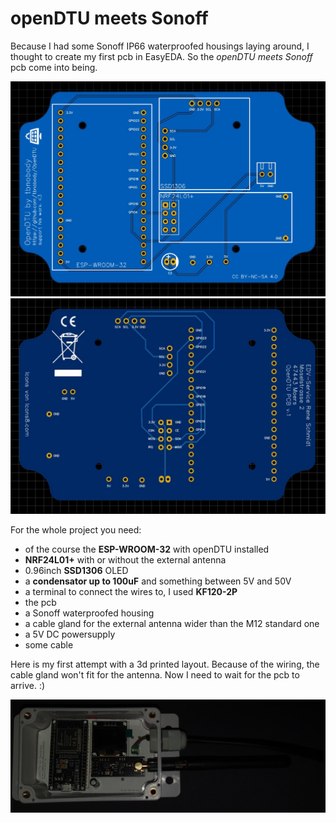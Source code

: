 # openDTU meets Sonoff

Because I had some Sonoff IP66 waterproofed housings laying around, I thought to create my first pcb in EasyEDA. So the *openDTU meets Sonoff* pcb come into being.

![Frontside](https://github.com/DcFamas/openDTU_pcb/blob/main/images/Frontside.jpg)
![Backside](https://github.com/DcFamas/openDTU_pcb/blob/main/images/Backside.jpg)

For the whole project you need:
- of the course the **ESP-WROOM-32** with openDTU installed
- **NRF24L01+** with or without the external antenna
- 0.96inch **SSD1306** OLED
- a **condensator up to 100uF** and something between 5V and 50V
- a terminal to connect the wires to, I used **KF120-2P**
- the pcb
- a Sonoff waterproofed housing
- a cable gland for the external antenna wider than the M12 standard one
- a 5V DC powersupply
- some cable

Here is my first attempt with a 3d printed layout. Because of the wiring, the cable gland won't fit for the antenna. Now I need to wait for the pcb to arrive. :)

![firstattempt](https://github.com/DcFamas/openDTU_pcb/blob/main/images/1.png)
